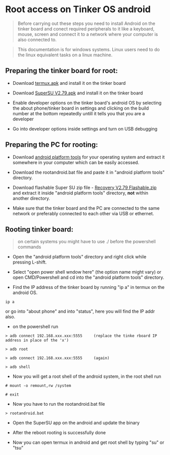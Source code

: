 # Root access on Tinker OS android

>Before carrying out these steps you need to install Android on the tinker board and conect required peripherals to it like a keyboard, mouse, screen and connect it to a network where your computer is also connected to.


> This documentation is for windows systems. Linux users need to do the linux equivalent tasks on a linux machine.

## Preparing the tinker board for root:

* Download [termux.apk](https://termux-api.apk.gold/android-6.0.1) and install it on the tinker board

* Download [SuperSU V2.79.apk](https://supersuroot.org/download/) and install it on the tinker board

* Enable developer options on the tinker board's android OS by selecting the about phone/tinker board in settings and clicking on the build number at the bottom repeatedly untill it tells you that you are a developer

* Go into developer options inside settings and turn on USB debugging


## Preparing the PC for rooting:

* Download [android platform tools](https://developer.android.com/studio/releases/platform-tools) for your operating system and extract it somewhere in your computer which can be easily accessed.

* Download the rootandroid.bat file and paste it in "android platform tools" directory.

* Download flashable Super SU zip file - [Recovery V2.79 Flashable.zip](https://supersuroot.org/download/) and extract it inside "android platform tools" directory, **not** within another directory.

* Make sure that the tinker board and the PC are connected to the same network or preferably connected to each other via USB or ethernet.

## Rooting tinker board:

> on certain systems you might have to use ./ before the powershell commands

* Open the "android platform tools" directory and right click while pressing L-shift.

* Select "open power shell wndow here" (the option name might vary) or open CMD/Powershell and cd into the "android platform tools" directory.

* Find the IP address of the tinker board by running "ip a" in termux on the android OS.
```
ip a
```
or go into "about phone" and into "status", here you will find the IP addr also.

* on the powershell run 
```
> adb connect 192.168.xxx.xxx:5555     (replace the tinke rboard IP address in place of the 'x')
```
```
> adb root
```
```
> adb connect 192.168.xxx.xxx:5555     (again)
```
```
> adb shell
```

* Now you will get a root shell of the android system, in the root shell run
```
# mount -o remount,rw /system
```
```
# exit
```

* Now you have to run the rootandroid.bat file
```
> rootandroid.bat
```

* Open the SuperSU app on the android and update the binary

* After the reboot rooting is successfully done

* Now you can open termux in android and get root shell by typing "su" or "tsu"
